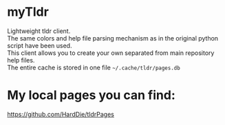 # myTldr
Lightweight tldr client.<br>
The same colors and help file parsing mechanism as in the original python script have been used.<br>
This client allows you to create your own separated from main repository help files.<br>
The entire cache is stored in one file ```~/.cache/tldr/pages.db```<br>

# My local pages you can find:
https://github.com/HardDie/tldrPages
